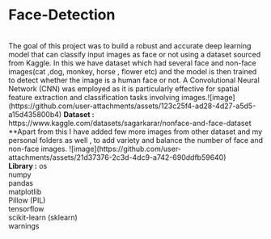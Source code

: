 # Face-Detection
<br>
The goal of this project was to build a robust and accurate deep learning model that can classify input images as face or not using a dataset sourced from Kaggle. In this we have dataset which had several face and non-face images(cat ,dog, monkey, horse , flower etc) and the model is then trained to detect whether the image is a human face or not. A Convolutional Neural Network (CNN) was employed as it is particularly effective for spatial feature extraction and classification tasks involving images.![image](https://github.com/user-attachments/assets/123c25f4-ad28-4d27-a5d5-a15d435800b4)
<b>Dataset :</b>
https://www.kaggle.com/datasets/sagarkarar/nonface-and-face-dataset <br>
**Apart from this I have added few more images from other dataset and my personal folders as well , to add variety and balance the number of face and non-face images.
![image](https://github.com/user-attachments/assets/21d37376-2c3d-4dc9-a742-690ddfb59640)
<br>
<b>Library :</b>
os 
<br>
numpy
<br>
pandas
<br>
matplotlib
<br>
Pillow (PIL)
<br>
tensorflow
<br>
scikit-learn (sklearn)
<br>
warnings
<br>
